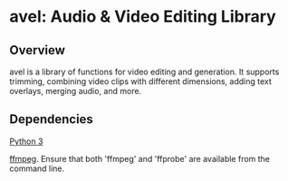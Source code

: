 # avel: Audio & Video Editing Library

## Overview

avel is a library of functions for video editing and generation. It supports trimming, combining video clips with different dimensions, adding text overlays, merging audio, and more.

## Dependencies

[Python 3](https://www.python.org/downloads/)

[ffmpeg](https://ffmpeg.org/download.html). Ensure that both 'ffmpeg' and 'ffprobe' are available from the command line.


